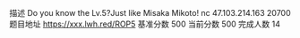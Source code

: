 描述
Do you know the Lv.5?Just like Misaka Mikoto!
nc 47.103.214.163 20700
题目地址 https://xxx.lwh.red/ROP5
基准分数 500
当前分数 500
完成人数 14

